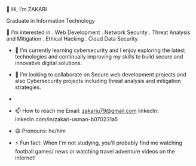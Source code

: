 👋 Hi, I’m ZAKARI

 Graduate in Information Technology
 
👀 I’m interested in
     . Web Development
     . Network Security
     . Threat Analysis and Mitigation
     . Ethical Hacking
     . Cloud Data Security

- 🌱 I’m currently learning cybersecurity and I enjoy exploring the latest technologies and continually improving my skills to build secure and innovative digital solutions.
  
- 💞️ I’m looking to collaborate on Secure web development projects and also Cybersecurity projects including threat analysis and mitigation strategies.
- 
- 📫 How to reach me
   Email: zakariu79@gmail.com
   linkedln: linkedin.com/in/zakari-usman-b070231a5
  
- 😄 Pronouns: he/him
  
- ⚡ Fun fact: When I'm not studying, you'll probably find me watching football games/ news or watching travel adventure videos on the internet!

<!---
zakarigassol/zakarigassol is a ✨ special ✨ repository because its `README.md` (this file) appears on your GitHub profile.
You can click the Preview link to take a look at your changes.
--->
